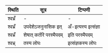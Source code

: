 | स्थिति | सूत्र | टिप्पणी |
| ----- | ------- | ------ |
| श्वभ्रँ | - | - |
| श्वभ्रँ | उपदेशेऽजनुनासिक इत् | अँ-इत्यस्य इत्संज्ञा |
| श्वभ्रँ | शेषात् कर्तरि परस्मैपदम् | इति परस्मैपदम् |
| श्वभ्र् | तस्य लोपः | इत्संज्ञकस्य लोपः |
